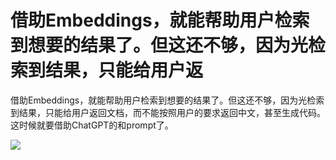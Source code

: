 # 借助Embeddings，就能帮助用户检索到想要的结果了。但这还不够，因为光检索到结果，只能给用户返 
 借助Embeddings，就能帮助用户检索到想要的结果了。但这还不够，因为光检索到结果，只能给用户返回文档，而不能按照用户的要求返回中文，甚至生成代码。这时候就要借助ChatGPT的和prompt了。 
 
 ![]( https://pbs.twimg.com/media/Fri-fKVWYAEIe-9.jpg )
